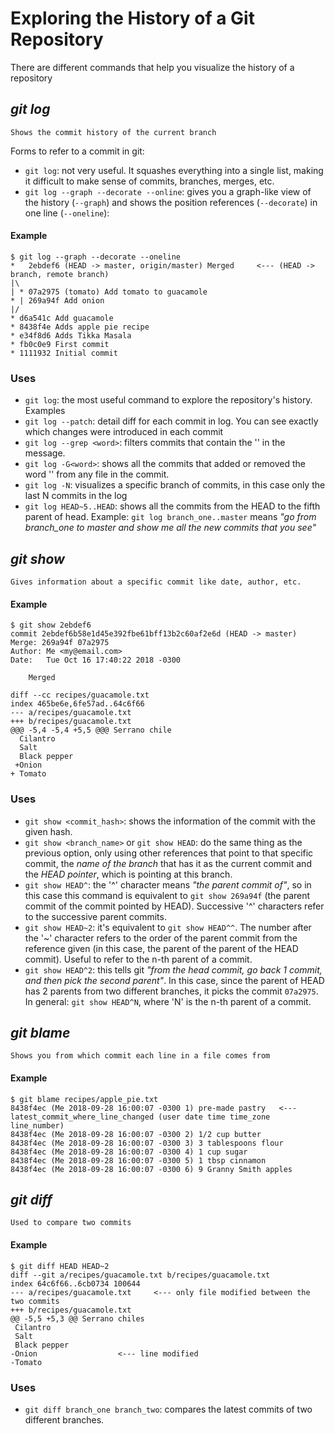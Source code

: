# Exploring the History of a Git Repository

There are different commands that help you visualize the history of a repository

## *git log*

	Shows the commit history of the current branch

Forms to refer to a commit in git:

* `git log`: not very useful. It squashes everything into a single list, making it difficult to make sense of commits, branches, merges, etc.
* `git log --graph --decorate --online`: gives you a graph-like view of the history (`--graph`) and shows the position references (`--decorate`) in one line (`--oneline`):

#### Example

```
$ git log --graph --decorate --oneline
*   2ebdef6 (HEAD -> master, origin/master) Merged     <--- (HEAD -> branch, remote branch)
|\
| * 07a2975 (tomato) Add tomato to guacamole
* | 269a94f Add onion
|/
* d6a541c Add guacamole
* 8438f4e Adds apple pie recipe
* e34f8d6 Adds Tikka Masala
* fb0c0e9 First commit
* 1111932 Initial commit
```

### Uses

* `git log`: the most useful command to explore the repository's history. Examples
* `git log --patch`: detail diff for each commit in log. You can see exactly which changes were introduced in each commit
* `git log --grep <word>`: filters commits that contain the '<word>' in the message.
* `git log -G<word>`: shows all the commits that added or removed the word '<word>' from any file in the commit.
* `git log -N`: visualizes a specific branch of commits, in this case only the last N commits in the log
* `git log HEAD~5..HEAD`: shows all the commits from the HEAD to the fifth parent of head. Example: `git log branch_one..master` means *"go from branch_one to master and show me all the new commits that you see"*

## *git show*

	Gives information about a specific commit like date, author, etc.

#### Example

```
$ git show 2ebdef6
commit 2ebdef6b58e1d45e392fbe61bff13b2c60af2e6d (HEAD -> master)
Merge: 269a94f 07a2975
Author: Me <my@email.com>
Date:   Tue Oct 16 17:40:22 2018 -0300

    Merged

diff --cc recipes/guacamole.txt
index 465be6e,6fe57ad..64c6f66
--- a/recipes/guacamole.txt
+++ b/recipes/guacamole.txt
@@@ -5,4 -5,4 +5,5 @@@ Serrano chile
  Cilantro
  Salt
  Black pepper
 +Onion
+ Tomato

```

### Uses

* `git show <commit_hash>`: shows the information of the commit with the given hash.
* `git show <branch_name>` or `git show HEAD`: do the same thing as the previous option, only using other references that point to that specific commit, the *name of the branch* that has it as the current commit and the *HEAD pointer*, which is pointing at this branch. 
* `git show HEAD^`: the '\^' character means *"the parent commit of"*, so in this case this command is equivalent to `git show 269a94f` (the parent commit of the commit pointed by HEAD). Successive '\^' characters refer to the successive parent commits.
* `git show HEAD~2`: it's equivalent to `git show HEAD^^`. The number after the '~' character refers to the order of the parent commit from the reference given (in this case, the parent of the parent of the HEAD commit). Useful to refer to the n-th parent of a commit.
* `git show HEAD^2`: this tells git *"from the head commit, go back 1 commit, and then pick the second parent"*. In this case, since the parent of HEAD has 2 parents from two different branches, it picks the commit `07a2975`. In general: `git show HEAD^N`, where 'N' is the n-th parent of a commit.

## *git blame*

	Shows you from which commit each line in a file comes from

#### Example

```
$ git blame recipes/apple_pie.txt
8438f4ec (Me 2018-09-28 16:00:07 -0300 1) pre-made pastry   <--- latest_commit_where_line_changed (user date time time_zone line_number)
8438f4ec (Me 2018-09-28 16:00:07 -0300 2) 1/2 cup butter
8438f4ec (Me 2018-09-28 16:00:07 -0300 3) 3 tablespoons flour
8438f4ec (Me 2018-09-28 16:00:07 -0300 4) 1 cup sugar
8438f4ec (Me 2018-09-28 16:00:07 -0300 5) 1 tbsp cinnamon
8438f4ec (Me 2018-09-28 16:00:07 -0300 6) 9 Granny Smith apples

```

## *git diff*

	Used to compare two commits

#### Example

```
$ git diff HEAD HEAD~2
diff --git a/recipes/guacamole.txt b/recipes/guacamole.txt
index 64c6f66..6cb0734 100644
--- a/recipes/guacamole.txt		<--- only file modified between the two commits
+++ b/recipes/guacamole.txt
@@ -5,5 +5,3 @@ Serrano chiles
 Cilantro
 Salt
 Black pepper
-Onion					<--- line modified
-Tomato

```

### Uses

* `git diff branch_one branch_two`: compares the latest commits of two different branches.

